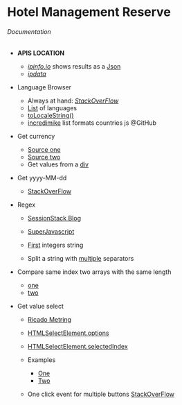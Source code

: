 # Hotel Management Reserve

###### Documentation

  * **APIS LOCATION**
    * [*ipinfo.io*](https://ipinfo.io) shows results as a [Json](https://ipinfo.io/json) 
    * [*ipdata*](https://ipdata.co)

  * Language Browser
    * Always at hand: [*StackOverFlow*](https://stackoverflow.com/questions/673905/best-way-to-determine-users-locale-within-browser)
    * [List](https://stackoverflow.com/questions/5580876/navigator-language-list-of-all-languages) of languages
    * [toLocaleString()](https://www.w3schools.com/jsref/jsref_tolocalestring.asp)
    * [incredimike](https://gist.github.com/incredimike/1469814) list formats countries js @GitHub

  * Get currency
    * [Source one](https://stackoverflow.com/questions/17003133/can-i-get-a-visitors-default-currency-symbol-with-javascript)
    * [Source two](https://stackoverflow.com/questions/44969852/javascript-number-tolocalestring-currency-without-currency-sign)
    * Get values from a [div](https://stackoverflow.com/questions/47508503/get-value-inside-div-javascript)
  

  * Get yyyy-MM-dd
    * [StackOverFlow](https://stackoverflow.com/questions/8040771/how-to-change-date-format-in-javascript)

  * Regex
    * [SessionStack Blog](https://blog.sessionstack.com/how-javascript-works-regular-expressions-regexp-e187e9082913)

    * [SuperJavascript](https://superjavascript.com/t/javascript-regex/)

    * [First](https://stackoverflow.com/questions/609574/get-the-first-integers-in-a-string-with-javascript) integers string

    * Split a string with [multiple](https://stackoverflow.com/questions/650022/how-do-i-split-a-string-with-multiple-separators-in-javascript) separators

  * Compare same index two arrays with the same length
    *  [one](https://stackoverflow.com/questions/49044317/compare-same-index-of-two-array-having-same-length/49044373)
    *  [two](https://stackoverflow.com/questions/34076624/combine-same-index-objects-of-two-arrays)

  * Get value select
    * [Ricado Metring](https://ricardometring.com/getting-the-value-of-a-select-in-javascript)
    * [HTMLSelectElement.options](https://developer.mozilla.org/en-US/docs/Web/API/HTMLSelectElement/options)
    * [HTMLSelectElement.selectedIndex](https://developer.mozilla.org/en-US/docs/Web/API/HTMLSelectElement/selectedIndex)
    * Examples
      * [One](https://www.it-swarm-es.com/es/javascript/obtenga-el-valor-seleccionado-en-la-lista-desplegable-usando-javascript/967312389/)
      * [Two](https://www.codegrepper.com/code-examples/javascript/get+value+of+selected+index+javascript)

    * One click event for multiple buttons [StackOverFlow](https://stackoverflow.com/questions/19545876/onclick-event-for-multiple-buttons)
    
